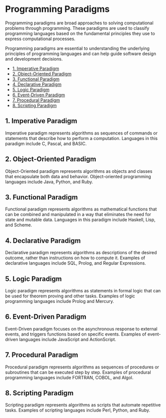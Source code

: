# Programming Paradigms

Programming paradigms are broad approaches to solving computational problems through programming. These paradigms are used to classify programming languages based on the fundamental principles they use to express computational processes.

Programming paradigms are essential to understanding the underlying principles of programming languages and can help guide software design and development decisions.

- [1. Imperative Paradigm](#1-imperative-paradigm)
- [2. Object-Oriented Paradigm](#2-object-oriented-paradigm)
- [3. Functional Paradigm](#3-functional-paradigm)
- [4. Declarative Paradigm](#4-declarative-paradigm)
- [5. Logic Paradigm](#5-logic-paradigm)
- [6. Event-Driven Paradigm](#6-event-driven-paradigm)
- [7. Procedural Paradigm](#7-procedural-paradigm)
- [8. Scripting Paradigm](#8-scripting-paradigm)

## 1. Imperative Paradigm

Imperative paradigm represents algorithms as sequences of commands or statements that describe how to perform a computation. Languages in this paradigm include C, Pascal, and BASIC.

## 2. Object-Oriented Paradigm

Object-Oriented paradigm represents algorithms as objects and classes that encapsulate both data and behavior. Object-oriented programming languages include Java, Python, and Ruby.

## 3. Functional Paradigm

Functional paradigm represents algorithms as mathematical functions that can be combined and manipulated in a way that eliminates the need for state and mutable data. Languages in this paradigm include Haskell, Lisp, and Scheme.

## 4. Declarative Paradigm

Declarative paradigm represents algorithms as descriptions of the desired outcome, rather than instructions on how to compute it. Examples of declarative languages include SQL, Prolog, and Regular Expressions.

## 5. Logic Paradigm

Logic paradigm represents algorithms as statements in formal logic that can be used for theorem proving and other tasks. Examples of logic programming languages include Prolog and Mercury.

## 6. Event-Driven Paradigm

Event-Driven paradigm focuses on the asynchronous response to external events, and triggers functions based on specific events. Examples of event-driven languages include JavaScript and ActionScript.

## 7. Procedural Paradigm

Procedural paradigm represents algorithms as sequences of procedures or subroutines that can be executed step by step. Examples of procedural programming languages include FORTRAN, COBOL, and Algol.

## 8. Scripting Paradigm

Scripting paradigm represents algorithms as scripts that automate repetitive tasks. Examples of scripting languages include Perl, Python, and Ruby.
